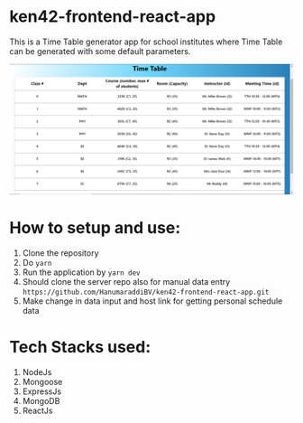 # ken42-frontend-react-app
This is a Time Table generator app for school institutes where Time Table can be generated with some default parameters.

<img src="./images/TimeTable.png" />

# How to setup and use:

1. Clone the repository
2. Do `yarn`
3. Run the application by `yarn dev`
4. Should clone the server repo also for manual data entry `https://github.com/HanumaraddiBV/ken42-frontend-react-app.git`
5. Make change in data input and  host link for getting personal schedule data


# Tech Stacks used:
1. NodeJs
2. Mongoose
3. ExpressJs
4. MongoDB
5. ReactJs